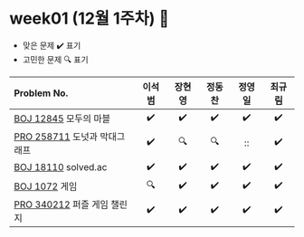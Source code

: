 
# week01 (12월 1주차) :pencil:

- 맞은 문제 :heavy_check_mark: 표기
- 고민한 문제 :mag: 표기


|Problem No.|이석범|        장현영         |정동찬|정영일|최규림|
|:-------------------------|:-----:|:------------------:|:-----:|:-----:|:-----:|
|[BOJ 12845](https://www.acmicpc.net/problem/12845) 모두의 마블|:heavy_check_mark:| :heavy_check_mark: |:heavy_check_mark:|:heavy_check_mark:|:heavy_check_mark:|
|[PRO 258711](https://school.programmers.co.kr/learn/courses/30/lessons/258711) 도넛과 막대그래프|:heavy_check_mark:|       :mag:        |:mag:|::|:heavy_check_mark:|
|[BOJ 18110](https://www.acmicpc.net/problem/18110) solved.ac|:heavy_check_mark:| :heavy_check_mark: |:heavy_check_mark:|:heavy_check_mark:|:heavy_check_mark:|
|[BOJ 1072](https://www.acmicpc.net/problem/1072) 게임|:mag:| :heavy_check_mark: |:heavy_check_mark:|:heavy_check_mark:|:heavy_check_mark:|
|[PRO 340212](https://school.programmers.co.kr/learn/courses/30/lessons/340212) 퍼즐 게임 챌린지|:heavy_check_mark:| :heavy_check_mark: |:heavy_check_mark:|:heavy_check_mark:|:heavy_check_mark:|
